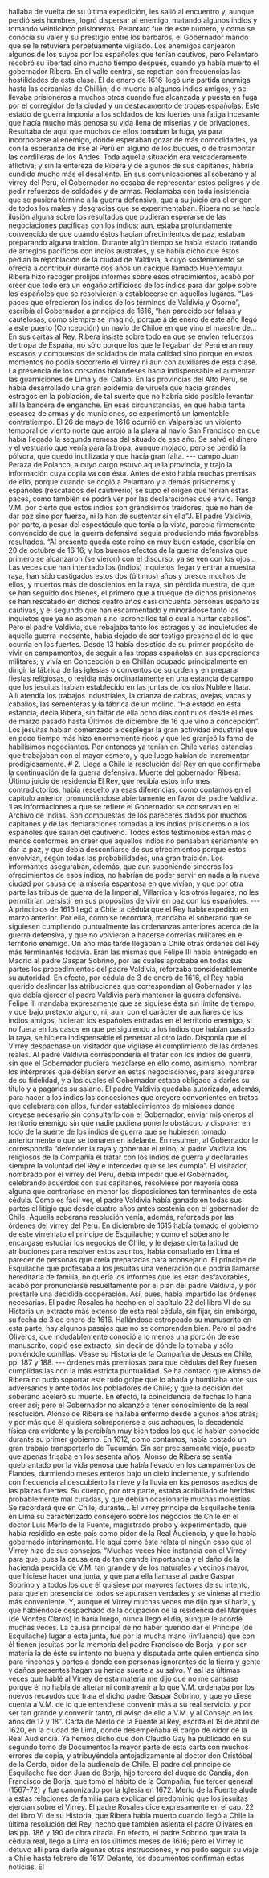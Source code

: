 hallaba de vuelta de su última expedición, les salió al encuentro y, aunque perdió seis hombres, logró dispersar al enemigo, matando algunos indios y tomando veinticinco prisioneros. Pelantaro fue de este número, y como se conocía su valer y su prestigio entre los bárbaros, el Gobernador mandó que se le retuviera perpetuamente vigilado. Los enemigos canjearon algunos de los suyos por los españoles que tenían cautivos, pero Pelantaro recobró su libertad sino mucho tiempo después, cuando ya había muerto el gobernador Ribera. En el valle central, se repetían con frecuencias las hostilidades de esta clase. El de enero de 1616 llegó una partida enemiga hasta las cercanías de Chillán, dio muerte a algunos indios amigos, y se llevaba prisioneros a muchos otros cuando fue alcanzada y puesta en fuga por el corregidor de la ciudad y un destacamento de tropas españolas. Este estado de guerra imponía a los soldados de los fuertes una fatiga incesante que hacía mucho más penosa su vida llena de miserias y de privaciones. Resultaba de aquí que muchos de ellos tomaban la fuga, ya para incorporarse al enemigo, donde esperaban gozar de más comodidades, ya con la esperanza de irse al Perú en alguno de los buques, o de trasmontar las cordilleras de los Andes. Toda aquella situación era verdaderamente aflictiva; y sin la entereza de Ribera y de algunos de sus capitanes, habría cundido mucho más el desaliento. En sus comunicaciones al soberano y al virrey del Perú, el Gobernador no cesaba de representar estos peligros y de pedir refuerzos de soldados y de armas. Reclamaba con toda insistencia que se pusiera término a la guerra defensiva, que a su juicio era el origen de todos los males y desgracias que se experimentaban. Ribera no se hacía ilusión alguna sobre los resultados que pudieran esperarse de las negociaciones pacíficas con los indios; aun, estaba profundamente convencido de que cuando éstos hacían ofrecimientos de paz, estaban preparando alguna traición. Durante algún tiempo se había estado tratando de arreglos pacíficos con indios australes, y se había dicho que éstos pedían la repoblación de la ciudad de Valdivia, a cuyo sostenimiento se ofrecía a contribuir durante dos años un cacique llamado Huentemayu. Ribera hizo recoger prolijos informes sobre esos ofrecimientos, acabó por creer que todo era un engaño artificioso de los indios para dar golpe sobre los españoles que se resolvieran a establecerse en aquellos lugares. “Las paces que ofrecieron los indios de los términos de Valdivia y Osorno”, escribía el Gobernador a principios de 1616, “han parecido ser falsas y cautelosas, como siempre se imaginó, porque a de enero de este año llegó a este puerto (Concepción) un navío de Chiloé en que vino el maestre de... En sus cartas al Rey, Ribera insiste sobre todo en que se envíen refuerzos de tropa de España, no sólo porque los que le llegaban del Perú eran muy escasos y compuestos de soldados de mala calidad sino porque en estos momentos no podía socorrerlo el Virrey ni aun con auxiliares de esta clase. La presencia de los corsarios holandeses hacía indispensable el aumentar las guarniciones de Lima y del Callao. En las provincias del Alto Perú, se había desarrollado una gran epidemia de viruela que hacía grandes estragos en la población, de tal suerte que no habría sido posible levantar allí la bandera de enganche. En esas circunstancias, en que había tanta escasez de armas y de municiones, se experimentó un lamentable contratiempo. El 26 de mayo de 1616 ocurrió en Valparaíso un violento temporal de viento norte que arrojó a la playa al navío San Francisco en que había llegado la segunda remesa del situado de ese año. Se salvó el dinero y el vestuario que venía para la tropa, aunque mojado, pero se perdió la pólvora, que quedó inutilizada y que hacía gran falta. --- campo Juan Peraza de Polanco, a cuyo cargo estuvo aquella provincia, y trajo la información cuya copia va con ésta. Antes de esto había muchas premisas de ello, porque cuando se cogió a Pelantaro y a demás prisioneros y españoles (rescatados del cautiverio) se supo el origen que tenían estas paces, como también se podrá ver por las declaraciones que envío. Tenga V.M. por cierto que estos indios son grandísimos traidores, que no han de dar paz sino por fuerza, ni la han de sustentar sin ella”J. El padre Valdivia, por parte, a pesar del espectáculo que tenía a la vista, parecía firmemente convencido de que la guerra defensiva seguía produciendo más favorables resultados. “Al presente queda este reino en muy buen estado, escribía en 20 de octubre de 16 16; y los buenos efectos de la guerra defensiva que primero se alcanzaron (se vieron) con el discurso, ya se ven con los ojos... Las veces que han intentado los (indios) inquietos llegar y entrar a nuestra raya, han sido castigados estos dos (últimos) años y presos muchos de ellos, y muertos más de doscientos en la raya, sin pérdida nuestra, de que se han seguido dos bienes, el primero que a trueque de dichos prisioneros se han rescatado en dichos cuatro años casi cincuenta personas españolas cautivas, y el segundo que han escarmentado y minorádose tanto los inquietos que ya no asoman sino ladroncillos tal o cual a hurtar caballos”. Pero el padre Valdivia, que rebajaba tanto los estragos y las inquietudes de aquella guerra incesante, había dejado de ser testigo presencial de lo que ocurría en los fuertes. Desde 13 había desistido de su primer propósito de vivir en campamentos, de seguir a las tropas españolas en sus operaciones militares, y vivía en Concepción o en Chillán ocupado principalmente en dirigir la fábrica de las iglesias o conventos de su orden y en preparar fiestas religiosas, o residía más ordinariamente en una estancia de campo que los jesuitas habían establecido en las juntas de los ríos Nuble e Itata. Allí atendía los trabajos industriales, la crianza de cabras, ovejas, vacas y caballos, las sementeras y la fábrica de un molino. “Ha estado en esta estancia, decía Ribera, sin faltar de ella ocho días continuos desde el mes de marzo pasado hasta Últimos de diciembre de 16 que vino a concepción”. Los jesuitas habían comenzado a desplegar la gran actividad industrial que en poco tiempo más hizo enormemente ricos y que les granjeó la fama de habilísimos negociantes. Por entonces ya tenían en Chile varias estancias que trabajaban con el mayor esmero, y que luego habían de incrementar prodigiosamente. # 2. Llega a Chile la resolución del Rey en que confirmaba la continuación de la guerra defensiva. Muerte del gobernador Ribera: Último juicio de residencia El Rey, que recibía estos informes contradictorios, había resuelto ya esas diferencias, como contamos en el capítulo anterior, pronunciándose abiertamente en favor del padre Valdivia. ‘Las informaciones a que se refiere el Gobernador se conservan en el Archivo de Indias. Son compuestas de los pareceres dados por muchos capitanes y de las declaraciones tomadas a los indios prisioneros o a los españoles que salían del cautiverio. Todos estos testimonios están más o menos conformes en creer que aquellos indios no pensaban seriamente en dar la paz, y que debía desconfiarse de sus ofrecimientos porque éstos envolvían, según todas las probabilidades, una gran traición. Los informantes aseguraban, además, que aun suponiendo sinceros los ofrecimientos de esos indios, no habrían de poder servir en nada a la nueva ciudad por causa de la miseria espantosa en que vivían; y que por otra parte las tribus de guerra de la Imperial, Villarrica y los otros lugares, no les permitirían persistir en sus propósitos de vivir en paz con los españoles. --- A principios de 1616 llegó a Chile la cédula que el Rey había expedido en marzo anterior. Por ella, como se recordará, mandaba el soberano que se siguiesen cumpliendo puntualmente las ordenanzas anteriores acerca de la guerra defensiva, y que no volvieran a hacerse correrías militares en el territorio enemigo. Un año más tarde llegaban a Chile otras órdenes del Rey más terminantes todavía. Eran las mismas que Felipe III había entregado en Madrid al padre Gaspar Sobrino, por las cuales aprobaba en todas sus partes los procedimientos del padre Valdivia, reforzaba considerablemente su autoridad. En efecto, por cédula de 3 de enero de 1616, el Rey había querido deslindar las atribuciones que correspondían al Gobernador y las que debía ejercer el padre Valdivia para mantener la guerra defensiva. Felipe III mandaba expresamente que se siguiese ésta sin límite de tiempo, y que bajo pretexto alguno, ni, aun, con el carácter de auxiliares de los indios amigos, hicieran los españoles entradas en el territorio enemigo, si no fuera en los casos en que persiguiendo a los indios que habían pasado la raya, se hiciera indispensable el penetrar al otro lado. Disponía que el Virrey despachase un visitador que vigilase el cumplimiento de las órdenes reales. Al padre Valdivia correspondería el tratar con los indios de guerra, sin que el Gobernador pudiera mezclarse en ello como, asimismo, nombrar los intérpretes que debían servir en estas negociaciones, para asegurarse de su fidelidad, y a los cuales el Gobernador estaba obligado a darles su título y a pagarles su salario. El padre Valdivia quedaba autorizado, además, para hacer a los indios las concesiones que creyere convenientes en tratos que celebrare con ellos, fundar establecimientos de misiones donde creyese necesario sin consultarlo con el Gobernador, enviar misioneros al territorio enemigo sin que nadie pudiera ponerle obstáculo y disponer en todo de la suerte de los indios de guerra que se hubiesen tomado anteriormente o que se tomaren en adelante. En resumen, al Gobernador le correspondía “defender la raya y gobernar el reino; al padre Valdivia los religiosos de la Compañía el tratar con los indios de guerra y declararles siempre la voluntad del Rey e interceder que se les cumpla”. El visitador, nombrado por el virrey del Perú, debía impedir que el Gobernador, celebrando acuerdos con sus capitanes, resolviese por mayoría cosa alguna que contrariase en menor las disposiciones tan terminantes de esta cédula. Como es fácil ver, el padre Valdivia había ganado en todas sus partes el litigio que desde cuatro años antes sostenía con el gobernador de Chile. Aquella soberana resolución venía, además, reforzada por las órdenes del virrey del Perú. En diciembre de 1615 había tomado el gobierno de este virreinato el príncipe de Esquilache; y como el soberano le encargase estudiar los negocios de Chile, y le dejase cierta latitud de atribuciones para resolver estos asuntos, había consultado en Lima el parecer de personas que creía preparadas para aconsejarlo. El príncipe de Esquilache que profesaba a los jesuitas una veneración que podría llamarse hereditaria de familia, no quería los informes que les eran desfavorables, acabó por pronunciarse resueltamente por el plan del padre Valdivia, y por prestarle una decidida cooperación. Así, pues, había impartido las órdenes necesarias. El padre Rosales ha hecho en el capítulo 22 del libro VI de su Historia un extracto más extenso de esta real cédula, sin fijar, sin embargo, su fecha de 3 de enero de 1616. Hallándose estropeado su manuscrito en esta parte, hay algunos pasajes que no se comprenden bien. Pero el padre Oliveros, que indudablemente conoció a lo menos una porción de ese manuscrito, copió ese extracto, sin decir de dónde lo tomaba y sólo poniéndole comillas. Véase su Historia de la Compañía de Jesus en Chile, pp. 187 y 188. --- órdenes más premiosas para que cédulas del Rey fuesen cumplidas las con la más estricta puntualidad. Se ha contado que Alonso de Ribera no pudo soportar este rudo golpe que lo abatía y humillaba ante sus adversarios y ante todos los pobladores de Chile; y que la decisión del soberano aceleró su muerte. En efecto, la coincidencia de fechas lo haría creer así; pero el Gobernador no alcanzó a tener conocimiento de la real resolución. Alonso de Ribera se hallaba enfermo desde algunos años atrás; y por más que él quisiera sobreponerse a sus achaques, la decadencia física era evidente y la percibían muy bien todos los que lo habían conocido durante su primer gobierno. En 1612, como contamos, había costado un gran trabajo transportarlo de Tucumán. Sin ser precisamente viejo, puesto que apenas frisaba en los sesenta años, Alonso de Ribera se sentía quebrantado por la vida penosa que había llevado en los campamentos de Flandes, durmiendo meses enteros bajo un cielo inclemente, y sufriendo con frecuencia al descubierto la nieve y la lluvia en los penosos asedios de las plazas fuertes. Su cuerpo, por otra parte, estaba acribillado de heridas probablemente mal curadas, y que debían ocasionarle muchas molestias. Se recordará que en Chile, durante... El virrey príncipe de Esquilache tenía en Lima su caracterizado consejero sobre los negocios de Chile en el doctor Luis Merlo de la Fuente, magistrado probo y experimentado, que había residido en este país como oidor de la Real Audiencia, y que lo había gobernado interinamente. He aquí como éste relata el ningún caso que el Virrey hizo de sus consejos. “Muchas veces hice instancia con el Virrey para que, pues la causa era de tan grande importancia y el daño de la hacienda perdida de V.M. tan grande y de los naturales y vecinos mayor, que hiciese hacer una junta, y que para ella llamase al padre Gaspar Sobrino y a todos los que él quisiese por mayores factores de su intento, para que en presencia de todos se apurasen verdades y se viniese al medio más conveniente. Y, aunque el Virrey muchas veces me dijo que sí haría, y que habiéndose despachado de la ocupación de la residencia del Marqués (de Montes Claros) lo haría luego, nunca llegó el día, aunque le acordé muchas veces. La causa principal de no haber querido dar el Príncipe (de Esquilache) lugar a esta junta, fue por la mucha mano (influencia) que con él tienen jesuitas por la memoria del padre Francisco de Borja, y por ser materia la de éste su intento no buena y disputada ante quien entienda sino para rincones y partes a donde con personas ignorantes de la tierra y gente y daños presentes hagan su herida suerte a su salvo. Y así las últimas veces que hablé al Virrey de esta materia me dijo que no me cansase porque él no había de alterar ni contravenir a lo que V.M. ordenaba por los nuevos recaudos que traía el dicho padre Gaspar Sobrino, y que yo diese cuenta a V.M. de lo que entendiese convenir más a su real servicio. y por ser tan grande y convenir tanto, di aviso de ello a V.M. y al Consejo en los años de 17 y 18”. Carta de Merlo de la Fuente al Rey, escrita el 19 de abril de 1620, en la ciudad de Lima, donde desempeñaba el cargo de oidor de la Real Audiencia. Ya hemos dicho que don Claudio Gay ha publicado en su segundo tomo de Documentos la mayor parte de esta carta con muchos errores de copia, y atribuyéndola antojadizamente al doctor don Cristóbal de la Cerda, oidor de la audiencia de Chile. El padre del príncipe de Esquilache fue don Juan de Borja, hijo tercero del duque de Gandia, don Francisco de Borja, que tomó el hábito de la Compañía, fue tercer general (1567-72) y fue canonizado por la Iglesia en 1672. Merlo de la Fuente alude a estas relaciones de familia para explicar el predominio que los jesuitas ejercían sobre el Virrey. El padre Rosales dice expresamente en el cap. 22 del libro VI de su Historia, que Ribera había muerto cuando llegó a Chile la última resolución del Rey, hecho que también asienta el padre Olivares en las pp. 186 y 190 de obra citada. En efecto, el padre Sobrino que traía la cédula real, llegó a Lima en los últimos meses de 1616; pero el Virrey lo detuvo allí para darle algunas otras instrucciones, y no pudo seguir su viaje a Chile hasta febrero de 1617. Delante, los documentos confirman estas noticias. El
